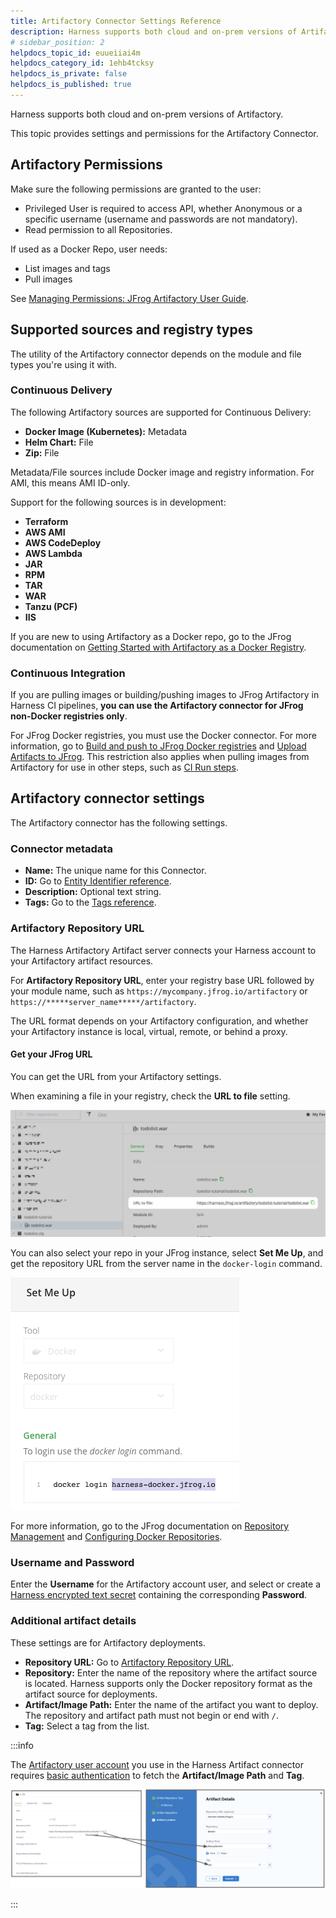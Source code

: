 ```yaml
---
title: Artifactory Connector Settings Reference
description: Harness supports both cloud and on-prem versions of Artifactory. This topic provides settings and permissions for the Artifactory Connector. Artifactory Permissions. Make sure the following permissio…
# sidebar_position: 2
helpdocs_topic_id: euueiiai4m
helpdocs_category_id: 1ehb4tcksy
helpdocs_is_private: false
helpdocs_is_published: true
---
```


Harness supports both cloud and on-prem versions of Artifactory.

This topic provides settings and permissions for the Artifactory Connector.

## Artifactory Permissions

Make sure the following permissions are granted to the user:

* Privileged User is required to access API, whether Anonymous or a specific username (username and passwords are not mandatory).
* Read permission to all Repositories.

If used as a Docker Repo, user needs:

* List images and tags
* Pull images

See [Managing Permissions: JFrog Artifactory User Guide](https://www.jfrog.com/confluence/display/RTF/Managing+Permissions).

## Supported sources and registry types

The utility of the Artifactory connector depends on the module and file types you're using it with.

### Continuous Delivery

The following Artifactory sources are supported for Continuous Delivery:

* **Docker Image (Kubernetes):** Metadata
* **Helm Chart:** File
* **Zip:** File

Metadata/File sources include Docker image and registry information. For AMI, this means AMI ID-only.

Support for the following sources is in development:

* **Terraform**
* **AWS AMI**
* **AWS CodeDeploy**
* **AWS Lambda**
* **JAR**
* **RPM**
* **TAR**
* **WAR**
* **Tanzu (PCF)**
* **IIS**

If you are new to using Artifactory as a Docker repo, go to the JFrog documentation on [Getting Started with Artifactory as a Docker Registry](https://www.jfrog.com/confluence/display/RTF6X/Getting+Started+with+Artifactory+as+a+Docker+Registry).

### Continuous Integration

If you are pulling images or building/pushing images to JFrog Artifactory in Harness CI pipelines, **you can use the Artifactory connector for JFrog non-Docker registries only**.

For JFrog Docker registries, you must use the Docker connector. For more information, go to [Build and push to JFrog Docker registries](/docs/continuous-integration/use-ci/build-and-upload-artifacts/build-and-push-to-docker-jfrog.md) and [Upload Artifacts to JFrog](/docs/continuous-integration/use-ci/build-and-upload-artifacts/upload-artifacts-to-jfrog.md). This restriction also applies when pulling images from Artifactory for use in other steps, such as [CI Run steps](/docs/continuous-integration/use-ci/run-step-settings.md).

## Artifactory connector settings

The Artifactory connector has the following settings.

### Connector metadata

* **Name:** The unique name for this Connector.
* **ID:** Go to [Entity Identifier reference](../../../references/entity-identifier-reference.md).
* **Description:** Optional text string.
* **Tags:** Go to the [Tags reference](../../../references/tags-reference.md).

### Artifactory Repository URL

The Harness Artifactory Artifact server connects your Harness account to your Artifactory artifact resources.

For **Artifactory Repository URL**, enter your registry base URL followed by your module name, such as `https://mycompany.jfrog.io/artifactory` or `https://*****server_name*****/artifactory`.

The URL format depends on your Artifactory configuration, and whether your Artifactory instance is local, virtual, remote, or behind a proxy.

#### Get your JFrog URL

You can get the URL from your Artifactory settings.

When examining a file in your registry, check the **URL to file** setting.

![](./static/artifactory-connector-settings-reference-08.png)

You can also select your repo in your JFrog instance, select **Set Me Up**, and get the repository URL from the server name in the `docker-login` command.

![](./static/artifactory-connector-settings-reference-09.png)

For more information, go to the JFrog documentation on [Repository Management](https://www.jfrog.com/confluence/display/JFROG/Repository+Management) and [Configuring Docker Repositories](https://www.jfrog.com/confluence/display/RTF/Docker+Registry#DockerRegistry-ConfiguringDockerRepositories).

### Username and Password

Enter the **Username** for the Artifactory account user, and select or create a [Harness encrypted text secret](/docs/platform/secrets/add-use-text-secrets) containing the corresponding **Password**.

### Additional artifact details

These settings are for Artifactory deployments.

* **Repository URL:** Go to [Artifactory Repository URL](#artifactory-repository-url).
* **Repository:** Enter the name of the repository where the artifact source is located. Harness supports only the Docker repository format as the artifact source for deployments.
* **Artifact/Image Path:** Enter the name of the artifact you want to deploy. The repository and artifact path must not begin or end with `/`.
* **Tag:** Select a tag from the list.

:::info

The [Artifactory user account](#username-and-password) you use in the Harness Artifact connector requires [basic authentication](https://www.jfrog.com/confluence/display/JFROG/Access+Tokens#AccessTokens-BasicAuthentication) to fetch the **Artifact/Image Path** and **Tag**.

![](./static/artifactory-connector-settings-reference-11.png)

:::
